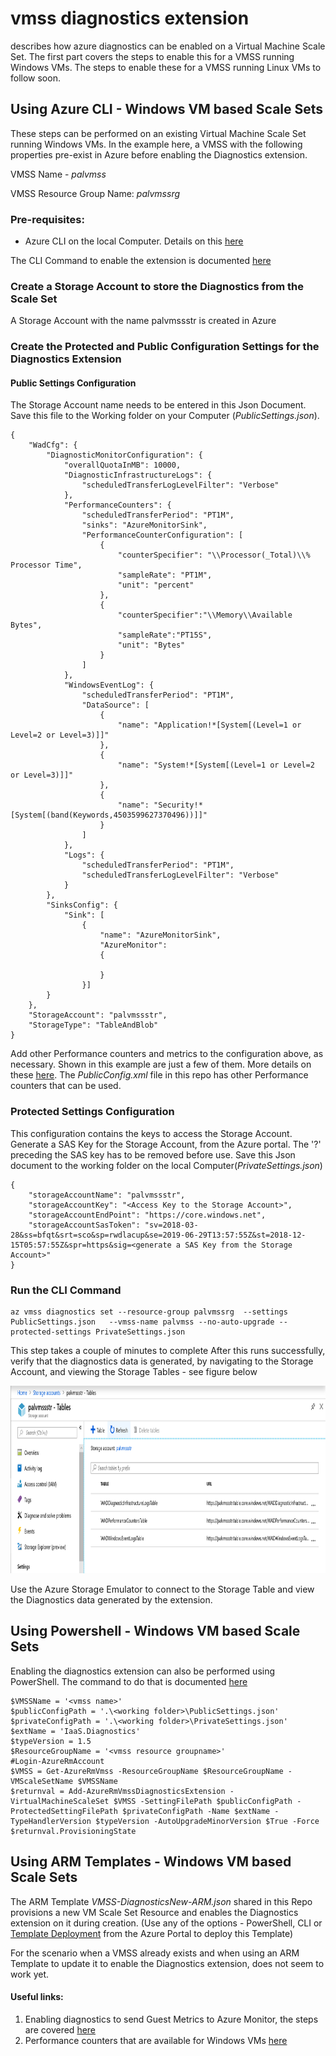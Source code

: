 # vmss diagnostics extension
describes how azure diagnostics can be enabled on a Virtual Machine Scale Set. The first part covers the steps to enable this for a VMSS running Windows VMs. The steps to enable these for a VMSS running Linux VMs to follow soon.

## Using Azure CLI - Windows VM based Scale Sets
These steps can be performed on an existing Virtual Machine Scale Set running Windows VMs. In the example here, a VMSS with the following properties pre-exist in Azure before enabling the Diagnostics extension.

VMSS Name - *palvmss*

VMSS Resource Group Name: *palvmssrg*

### Pre-requisites:
- Azure CLI on the local Computer. Details on this [here](https://docs.microsoft.com/en-us/cli/azure/install-azure-cli?view=azure-cli-latest)

The CLI Command to enable the extension is documented [here](https://docs.microsoft.com/en-us/cli/azure/vmss/diagnostics?view=azure-cli-latest#az-vmss-diagnostics-set)

### Create a Storage Account to store the Diagnostics from the Scale Set
A Storage Account with the name palvmssstr is created in Azure

### Create the Protected and Public Configuration Settings for the Diagnostics Extension

#### Public Settings Configuration
The Storage Account name needs to be entered in this Json Document. Save this file to the Working folder on your Computer (*PublicSettings.json*).

````
{
    "WadCfg": {
        "DiagnosticMonitorConfiguration": {
            "overallQuotaInMB": 10000,
            "DiagnosticInfrastructureLogs": {
                "scheduledTransferLogLevelFilter": "Verbose"
            },
            "PerformanceCounters": {
                "scheduledTransferPeriod": "PT1M",
                "sinks": "AzureMonitorSink",
                "PerformanceCounterConfiguration": [
                    {
                        "counterSpecifier": "\\Processor(_Total)\\% Processor Time",
                        "sampleRate": "PT1M",
                        "unit": "percent"
                    },
                    {
                        "counterSpecifier":"\\Memory\\Available Bytes",
                        "sampleRate":"PT15S",
                        "unit": "Bytes"
                    }
                ]
            },
            "WindowsEventLog": {
                "scheduledTransferPeriod": "PT1M",
                "DataSource": [
                    {
                        "name": "Application!*[System[(Level=1 or Level=2 or Level=3)]]"
                    },
                    {
                        "name": "System!*[System[(Level=1 or Level=2 or Level=3)]]"
                    },
                    {
                        "name": "Security!*[System[(band(Keywords,4503599627370496))]]"
                    }
                ]
            },
            "Logs": {
                "scheduledTransferPeriod": "PT1M",
                "scheduledTransferLogLevelFilter": "Verbose"
            }
        },
        "SinksConfig": {
            "Sink": [
                {
                    "name": "AzureMonitorSink",
                    "AzureMonitor":
                    {
                       
                    }
                }]
        }
    },
    "StorageAccount": "palvmssstr",
    "StorageType": "TableAndBlob"
}
````
Add other Performance counters and metrics to the configuration above, as necessary. Shown in this example are just a few of them. More details on these [here](https://docs.microsoft.com/en-us/azure/azure-monitor/platform/diagnostics-extension-schema-1dot3). The *PublicConfig.xml* file in this repo has other Performance counters that can be used.

### Protected Settings Configuration
This configuration contains the keys to access the Storage Account. Generate a SAS Key for the Storage Account, from the Azure portal. The '?' preceding the SAS key has to be removed before use. Save this Json document to the working folder on the local Computer(*PrivateSettings.json*)

````
{
    "storageAccountName": "palvmssstr",
    "storageAccountKey": "<Access Key to the Storage Account>",
    "storageAccountEndPoint": "https://core.windows.net",
    "storageAccountSasToken": "sv=2018-03-28&ss=bfqt&srt=sco&sp=rwdlacup&se=2019-06-29T13:57:55Z&st=2018-12-15T05:57:55Z&spr=https&sig=<generate a SAS Key from the Storage Account>"
}
````
### Run the CLI Command
````
az vmss diagnostics set --resource-group palvmssrg  --settings PublicSettings.json   --vmss-name palvmss --no-auto-upgrade --protected-settings PrivateSettings.json 
````
This step takes a couple of minutes to complete After this runs successfully, verify that the diagnostics data is generated, by navigating to the Storage Account, and viewing the Storage Tables - see figure below

<img src="./images/TableStorage.PNG" alt="drawing" height="300px"/>

Use the Azure Storage Emulator to connect to the Storage Table and view the Diagnostics data generated by the extension.

## Using Powershell - Windows VM based Scale Sets
Enabling the diagnostics extension can also be performed using PowerShell. The command to do that is documented [here](https://docs.microsoft.com/en-us/powershell/module/azurerm.compute/add-azurermvmssdiagnosticsextension?view=azurermps-6.13.0#examples)
````
$VMSSName = '<vmss name>'
$publicConfigPath = '.\<working folder>\PublicSettings.json'
$privateConfigPath = '.\<working folder>\PrivateSettings.json'
$extName = 'IaaS.Diagnostics'
$typeVersion = 1.5
$ResourceGroupName = '<vmss resource groupname>'
#Login-AzureRmAccount
$VMSS = Get-AzureRmVmss -ResourceGroupName $ResourceGroupName -VMScaleSetName $VMSSName 
$returnval = Add-AzureRmVmssDiagnosticsExtension -VirtualMachineScaleSet $VMSS -SettingFilePath $publicConfigPath -ProtectedSettingFilePath $privateConfigPath -Name $extName -TypeHandlerVersion $typeVersion -AutoUpgradeMinorVersion $True -Force
$returnval.ProvisioningState
````
    
## Using ARM Templates - Windows VM based Scale Sets

The ARM Template *VMSS-DiagnosticsNew-ARM.json* shared in this Repo provisions a new VM Scale Set Resource and enables the Diagnostics extension on it during creation. (Use any of the options - PowerShell, CLI or [Template Deployment](https://docs.microsoft.com/en-us/azure/azure-resource-manager/resource-group-template-deploy-portal#deploy-resources-from-custom-template) from the Azure Portal to deploy this Template)

For the scenario when a VMSS already exists and when using an ARM Template to update it to enable the Diagnostics extension, does not seem to work yet. 

#### Useful links:
1) Enabling diagnostics to send Guest Metrics to Azure Monitor, the steps are covered [here](https://docs.microsoft.com/en-us/azure/azure-monitor/platform/collect-custom-metrics-guestos-resource-manager-vmss)
2) Performance counters that are available for Windows VMs [here](https://docs.microsoft.com/en-us/azure/service-fabric/service-fabric-diagnostics-event-generation-perf)
